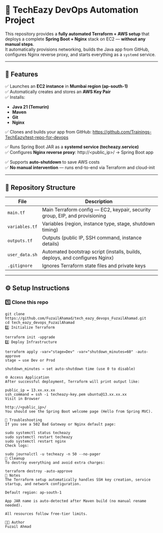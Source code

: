 # 🧩 TechEazy DevOps Automation Project

This repository provides a **fully automated Terraform + AWS setup** that deploys a complete **Spring Boot + Nginx** stack on EC2 — **without any manual steps**.  
It automatically provisions networking, builds the Java app from GitHub, configures Nginx reverse proxy, and starts everything as a `systemd` service.

---

## 🚀 Features

✅ Launches an **EC2 instance** in **Mumbai region (ap-south-1)**  
✅ Automatically creates and stores an **AWS Key Pair**  
✅ Installs:
- **Java 21 (Temurin)**
- **Maven**
- **Git**
- **Nginx**

✅ Clones and builds your app from GitHub:
https://github.com/Trainings-TechEazy/test-repo-for-devops


✅ Runs Spring Boot JAR as a **systemd service (techeazy.service)**  
✅ Configures **Nginx reverse proxy**:
http://<public_ip>/ → Spring Boot app

✅ Supports **auto-shutdown** to save AWS costs  
✅ **No manual intervention** — runs end-to-end via Terraform and cloud-init

---

## 📁 Repository Structure

| File | Description |
|------|--------------|
| `main.tf` | Main Terraform config — EC2, keypair, security group, EIP, and provisioning |
| `variables.tf` | Variables (region, instance type, stage, shutdown timing) |
| `outputs.tf` | Outputs (public IP, SSH command, instance details) |
| `user_data.sh` | Automated bootstrap script (installs, builds, deploys, and configures Nginx) |
| `.gitignore` | Ignores Terraform state files and private keys |

---

## ⚙️ Setup Instructions

### 1️⃣ Clone this repo
```
git clone https://github.com/FuzailAhamad/tech_eazy_devops_FuzailAhamad.git
cd tech_eazy_devops_FuzailAhamad
2️⃣ Initialize Terraform

terraform init -upgrade
3️⃣ Deploy Infrastructure

terraform apply -var="stage=Dev" -var="shutdown_minutes=60" -auto-approve
stage → use Dev or Prod

shutdown_minutes → set auto-shutdown time (use 0 to disable)

🌐 Access Application
After successful deployment, Terraform will print output like:

public_ip = 13.xx.xx.xx
ssh_command = ssh -i techeazy-key.pem ubuntu@13.xx.xx.xx
Visit in Browser

http://<public_ip>/
You should see the Spring Boot welcome page (Hello from Spring MVC).

🧰 Troubleshooting
If you see a 502 Bad Gateway or Nginx default page:

sudo systemctl status techeazy
sudo systemctl restart techeazy
sudo systemctl restart nginx
Check logs:

sudo journalctl -u techeazy -n 50 --no-pager
🧹 Cleanup
To destroy everything and avoid extra charges:

terraform destroy -auto-approve
📜 Notes
The Terraform setup automatically handles SSH key creation, service startup, and network configuration.

Default region: ap-south-1

App JAR name is auto-detected after Maven build (no manual rename needed).

All resources follow free-tier limits.

🧑‍💻 Author
Fuzail Ahmad
